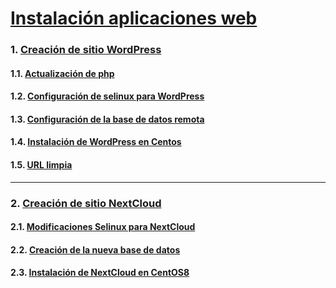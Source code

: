 # [Instalación aplicaciones web](https://github.com/PalomaR88/Instalacion_aplicaciones_web/blob/master/Practica-aplicaciones.md)
### 1. [Creación de sitio WordPress](https://github.com/PalomaR88/Instalacion_aplicaciones_web/blob/master/Practica-aplicaciones.md#creaci%C3%B3n-de-sitio-wordpress)
#### 1.1. [Actualización de php](https://github.com/PalomaR88/Instalacion_aplicaciones_web/blob/master/Practica-aplicaciones.md#actualizaci%C3%B3n-de-php)
#### 1.2. [Configuración de selinux para WordPress](https://github.com/PalomaR88/Instalacion_aplicaciones_web/blob/master/Practica-aplicaciones.md#configuraci%C3%B3n-de-selinux-para-wordpress)
#### 1.3. [Configuración de la base de datos remota](https://github.com/PalomaR88/Instalacion_aplicaciones_web/blob/master/Practica-aplicaciones.md#configuraci%C3%B3n-de-la-base-de-datos-remota)
#### 1.4. [Instalación de WordPress en Centos](https://github.com/PalomaR88/Instalacion_aplicaciones_web/blob/master/Practica-aplicaciones.md#instalaci%C3%B3n-de-wordpress-en-centos)
#### 1.5. [URL limpia](https://github.com/PalomaR88/Instalacion_aplicaciones_web/blob/master/Practica-aplicaciones.md#url-limpia)
--------------------------------------------------------------------------------------
### 2. [Creación de sitio NextCloud](https://github.com/PalomaR88/Instalacion_aplicaciones_web/blob/master/Practica-aplicaciones.md#creaci%C3%B3n-de-sitio-nextcloud)
#### 2.1. [Modificaciones Selinux para NextCloud](https://github.com/PalomaR88/Instalacion_aplicaciones_web/blob/master/Practica-aplicaciones.md#modificaciones-selinux-para-nextcloud)
#### 2.2. [Creación de la nueva base de datos](https://github.com/PalomaR88/Instalacion_aplicaciones_web/blob/master/Practica-aplicaciones.md#creaci%C3%B3n-de-una-nueva-base-de-datos)
#### 2.3. [Instalación de NextCloud en CentOS8](https://github.com/PalomaR88/Instalacion_aplicaciones_web/blob/master/Practica-aplicaciones.md#instalaci%C3%B3n-de-nextcloud-en-centos8)
